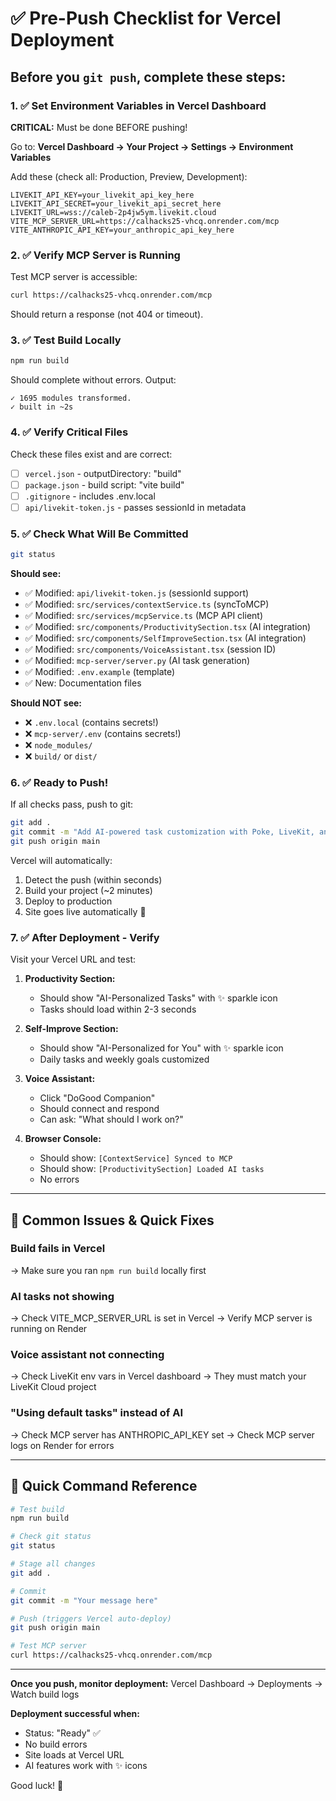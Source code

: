 # ✅ Pre-Push Checklist for Vercel Deployment

## Before you `git push`, complete these steps:

### 1. ✅ Set Environment Variables in Vercel Dashboard

**CRITICAL:** Must be done BEFORE pushing!

Go to: **Vercel Dashboard → Your Project → Settings → Environment Variables**

Add these (check all: Production, Preview, Development):

```
LIVEKIT_API_KEY=your_livekit_api_key_here
LIVEKIT_API_SECRET=your_livekit_api_secret_here
LIVEKIT_URL=wss://caleb-2p4jw5ym.livekit.cloud
VITE_MCP_SERVER_URL=https://calhacks25-vhcq.onrender.com/mcp
VITE_ANTHROPIC_API_KEY=your_anthropic_api_key_here
```

### 2. ✅ Verify MCP Server is Running

Test MCP server is accessible:
```bash
curl https://calhacks25-vhcq.onrender.com/mcp
```

Should return a response (not 404 or timeout).

### 3. ✅ Test Build Locally

```bash
npm run build
```

Should complete without errors. Output:
```
✓ 1695 modules transformed.
✓ built in ~2s
```

### 4. ✅ Verify Critical Files

Check these files exist and are correct:

- [ ] `vercel.json` - outputDirectory: "build"
- [ ] `package.json` - build script: "vite build"
- [ ] `.gitignore` - includes .env.local
- [ ] `api/livekit-token.js` - passes sessionId in metadata

### 5. ✅ Check What Will Be Committed

```bash
git status
```

**Should see:**
- ✅ Modified: `api/livekit-token.js` (sessionId support)
- ✅ Modified: `src/services/contextService.ts` (syncToMCP)
- ✅ Modified: `src/services/mcpService.ts` (MCP API client)
- ✅ Modified: `src/components/ProductivitySection.tsx` (AI integration)
- ✅ Modified: `src/components/SelfImproveSection.tsx` (AI integration)
- ✅ Modified: `src/components/VoiceAssistant.tsx` (session ID)
- ✅ Modified: `mcp-server/server.py` (AI task generation)
- ✅ Modified: `.env.example` (template)
- ✅ New: Documentation files

**Should NOT see:**
- ❌ `.env.local` (contains secrets!)
- ❌ `mcp-server/.env` (contains secrets!)
- ❌ `node_modules/`
- ❌ `build/` or `dist/`

### 6. ✅ Ready to Push!

If all checks pass, push to git:

```bash
git add .
git commit -m "Add AI-powered task customization with Poke, LiveKit, and Claude integration"
git push origin main
```

Vercel will automatically:
1. Detect the push (within seconds)
2. Build your project (~2 minutes)
3. Deploy to production
4. Site goes live automatically 🚀

### 7. ✅ After Deployment - Verify

Visit your Vercel URL and test:

1. **Productivity Section:**
   - Should show "AI-Personalized Tasks" with ✨ sparkle icon
   - Tasks should load within 2-3 seconds

2. **Self-Improve Section:**
   - Should show "AI-Personalized for You" with ✨ sparkle icon
   - Daily tasks and weekly goals customized

3. **Voice Assistant:**
   - Click "DoGood Companion"
   - Should connect and respond
   - Can ask: "What should I work on?"

4. **Browser Console:**
   - Should show: `[ContextService] Synced to MCP`
   - Should show: `[ProductivitySection] Loaded AI tasks`
   - No errors

---

## 🚨 Common Issues & Quick Fixes

### Build fails in Vercel
→ Make sure you ran `npm run build` locally first

### AI tasks not showing
→ Check VITE_MCP_SERVER_URL is set in Vercel
→ Verify MCP server is running on Render

### Voice assistant not connecting
→ Check LiveKit env vars in Vercel dashboard
→ They must match your LiveKit Cloud project

### "Using default tasks" instead of AI
→ Check MCP server has ANTHROPIC_API_KEY set
→ Check MCP server logs on Render for errors

---

## 🎯 Quick Command Reference

```bash
# Test build
npm run build

# Check git status
git status

# Stage all changes
git add .

# Commit
git commit -m "Your message here"

# Push (triggers Vercel auto-deploy)
git push origin main

# Test MCP server
curl https://calhacks25-vhcq.onrender.com/mcp
```

---

**Once you push, monitor deployment:**
Vercel Dashboard → Deployments → Watch build logs

**Deployment successful when:**
- Status: "Ready" ✅
- No build errors
- Site loads at Vercel URL
- AI features work with ✨ icons

Good luck! 🚀
